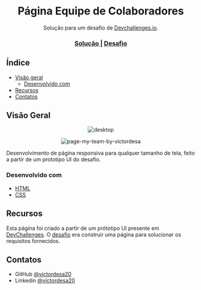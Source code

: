 <h1 align="center">Página Equipe de Colaboradores</h1>

<div align="center">
   Solução para um desafio de  <a href="http://devchallenges.io" target="_blank">Devchallenges.io</a>.
</div>

<div align="center">
  <h3>
    <!-- <a href="https://{your-demo-link.your-domain}">
      Demo
    </a>
    <span> | </span> -->
    <a href="https://github.com/victordesa20/pagina-conheca-equipe">
      Solução
    </a>
    <span> | </span>
    <a href="https://devchallenges.io/challenges/hhmesazsqgKXrTkYkt0U">
      Desafio
    </a>
  </h3>
</div>

## Índice

- [Visão geral](#visão-geral)
  - [Desenvolvido com](#desenvolvido-com)
- [Recursos](#recursos)
- [Contatos](#contatos)

## Visão Geral

<div align=center>

![desktop](https://user-images.githubusercontent.com/79595032/208570513-71f808b2-8006-4326-9b39-b71a26c97677.jpg)

![page-my-team-by-victordesa](https://user-images.githubusercontent.com/79595032/208570490-53306b09-0c0c-4d1a-82ea-32e515f659bd.gif)

</div>

Desenvolvimento de página responsiva para qualquer tamanho de tela, feito a partir de um prototipo UI do desafio.

### Desenvolvido com

- [HTML](https://www.w3schools.com/html/)
- [CSS](https://www.w3schools.com/css/)

## Recursos

Esta página foi criado a partir de um prótotipo UI presente em [DevChallenges](https://devchallenges.io/). O [desafio](https://devchallenges.io/challenges/hhmesazsqgKXrTkYkt0U) era construir uma página para solucionar os requisitos fornecidos.

## Contatos

<!-- - Portfolio [your-website.com](https://{your-web-site-link}) -->

- GitHub [@victordesa20](https://github.com/victordesa20)
- Linkedin [@victordesa20](https://www.linkedin.com/in/victordesa20/)
